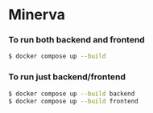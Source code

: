 # Minerva

### To run both backend and frontend

```bash
$ docker compose up --build
```
### To run just backend/frontend

```bash 
$ docker compose up --build backend
$ docker compose up --build frontend
```

